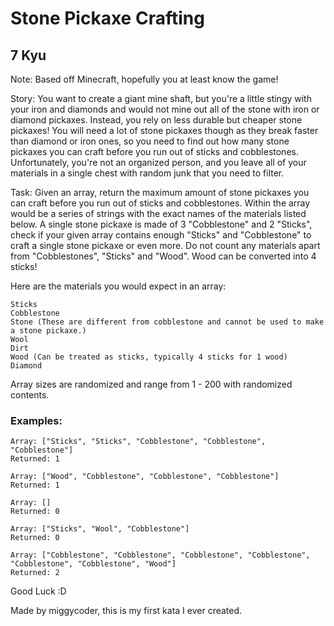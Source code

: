 # Stone Pickaxe Crafting
## 7 Kyu

Note: Based off Minecraft, hopefully you at least know the game!

Story: You want to create a giant mine shaft, but you're a little stingy with your iron and diamonds and would not mine out all of the stone with iron or diamond pickaxes. Instead, you rely on less durable but cheaper stone pickaxes! You will need a lot of stone pickaxes though as they break faster than diamond or iron ones, so you need to find out how many stone pickaxes you can craft before you run out of sticks and cobblestones. Unfortunately, you're not an organized person, and you leave all of your materials in a single chest with random junk that you need to filter.

Task: Given an array, return the maximum amount of stone pickaxes you can craft before you run out of sticks and cobblestones. Within the array would be a series of strings with the exact names of the materials listed below. A single stone pickaxe is made of 3 "Cobblestone" and 2 "Sticks", check if your given array contains enough "Sticks" and "Cobblestone" to craft a single stone pickaxe or even more. Do not count any materials apart from "Cobblestones", "Sticks" and "Wood". Wood can be converted into 4 sticks!

Here are the materials you would expect in an array:
```
Sticks
Cobblestone
Stone (These are different from cobblestone and cannot be used to make a stone pickaxe.)
Wool
Dirt
Wood (Can be treated as sticks, typically 4 sticks for 1 wood)
Diamond
```

Array sizes are randomized and range from 1 - 200 with randomized contents.

### Examples:
```
Array: ["Sticks", "Sticks", "Cobblestone", "Cobblestone", "Cobblestone"]
Returned: 1

Array: ["Wood", "Cobblestone", "Cobblestone", "Cobblestone"]
Returned: 1

Array: []
Returned: 0

Array: ["Sticks", "Wool", "Cobblestone"]
Returned: 0

Array: ["Cobblestone", "Cobblestone", "Cobblestone", "Cobblestone", "Cobblestone", "Cobblestone", "Wood"]
Returned: 2
```

Good Luck :D

Made by miggycoder, this is my first kata I ever created.
